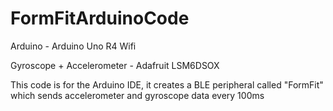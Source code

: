 # FormFitArduinoCode
Arduino - Arduino Uno R4 Wifi

Gyroscope + Accelerometer - Adafruit LSM6DSOX

This code is for the Arduino IDE, it creates a BLE peripheral called "FormFit" which sends accelerometer and gyroscope data every 100ms
